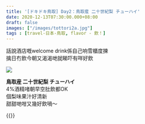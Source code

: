 ```yaml
---
title: '[ドキドキ鳥取] Day2：鳥取産 二十世紀梨 チューハイ'
date: 2020-12-13T07:30:00.000+08:00
draft: false
images: ["/images/tottori2a.jpg"]
tags : [travel-日本-鳥取, flavor - 飲！]
---
```


話說酒店嘅welcome drink係自己响雪櫃度揀  
擒日冇飲今朝又渴渴哋就睇吓有咩好飲  

![](/images/tottori2a.jpg)

**鳥取産 二十世紀梨 チューハイ**  
4%酒精啫朝早空肚飲都OK  
個梨味果汁好清新  
甜甜哋咁又幾好飲喎～  


{{<tottori>}}  
